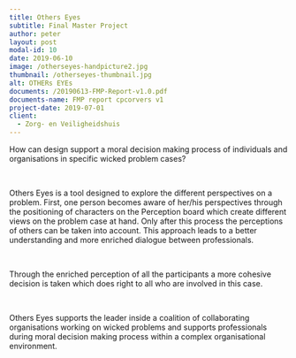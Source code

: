 ```yaml
---
title: Others Eyes
subtitle: Final Master Project
author: peter
layout: post
modal-id: 10
date: 2019-06-10
image: /otherseyes-handpicture2.jpg
thumbnail: /otherseyes-thumbnail.jpg
alt: OTHERs EYEs
documents: /20190613-FMP-Report-v1.0.pdf
documents-name: FMP report cpcorvers v1
project-date: 2019-07-01
client:
  - Zorg- en Veiligheidshuis
---
```

How can design support a moral decision making process of individuals and organisations in specific wicked problem cases?

<br>

Others Eyes is a tool designed to explore the different perspectives on a problem. First, one person becomes aware of her/his perspectives through the positioning of characters on the Perception board which create different views on the problem case at hand. Only after this process the perceptions of others can be taken into account. This approach leads to a better understanding and more enriched dialogue between professionals.

<br>

Through the enriched perception of all the participants a more cohesive decision is taken which does right to all who are involved in this case.

<br>

Others Eyes supports the leader inside a coalition of collaborating organisations working on wicked problems and supports professionals during moral decision making process within a complex organisational environment.
